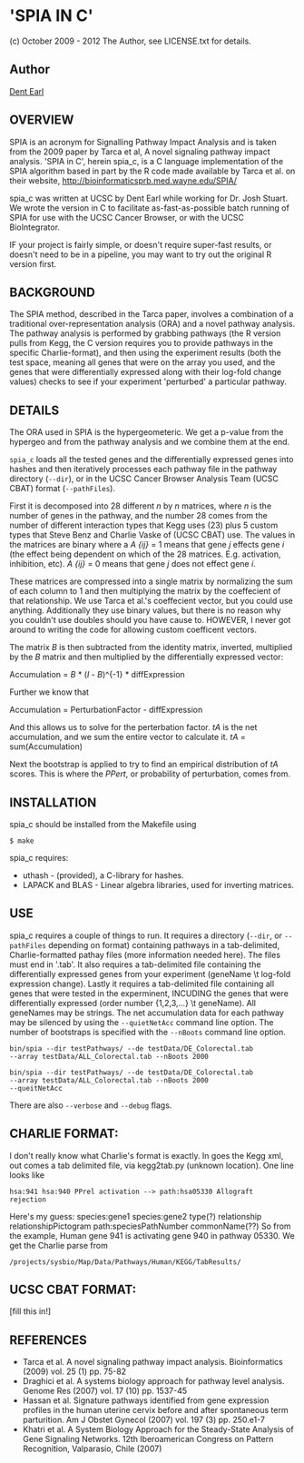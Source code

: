 # 'SPIA IN C'
(c) October 2009 - 2012 The Author, see LICENSE.txt for details.

## Author
[Dent Earl](https://github.com/dentearl/)

## OVERVIEW
  SPIA is an acronym for Signalling Pathway Impact Analysis and is taken from
the 2009 paper by Tarca et al, A novel signaling pathway impact analysis. 
'SPIA in C', herein spia_c, is a C language implementation of the SPIA algorithm
based in part by the R code made available by Tarca et al. on their website,
http://bioinformaticsprb.med.wayne.edu/SPIA/

spia_c was written at UCSC by Dent Earl while working for Dr. Josh Stuart.
We wrote the version in C to facilitate as-fast-as-possible batch running of
SPIA for use with the UCSC Cancer Browser, or with the UCSC BioIntegrator.

IF your project is fairly simple, or doesn't require super-fast results, or
doesn't need to be in a pipeline, you may want to try out the original R version first.

## BACKGROUND
The SPIA method, described in the Tarca paper, involves a combination of a
traditional over-representation analysis (ORA) and a novel pathway analysis.
The pathway analysis is performed by grabbing pathways (the R version pulls
from Kegg, the C version requires you to provide pathways in the specific
Charlie-format), and then using the experiment results (both the test space,
meaning all genes that were on the array you used, and the genes that were
differentially expressed along with their log-fold change values) checks to
see if your experiment 'perturbed' a particular pathway.

## DETAILS
The ORA used in SPIA is the hypergeometeric. We get a p-value from the hypergeo
and from the pathway analysis and we combine them at the end.

<code>spia_c</code> loads all the tested genes and the differentially expressed genes into
hashes and then iteratively processes each pathway file in the pathway directory
(<code>--dir</code>), or in the UCSC Cancer Browser Analysis Team (UCSC CBAT)
format (<code>--pathFiles</code>).

First it is decomposed into 28 different _n_ by _n_ matrices, where _n_ is the 
number of genes in the pathway, and the number 28 comes from the number 
of different interaction types that Kegg uses (23) plus 5 custom 
types that Steve Benz and Charlie Vaske of (UCSC CBAT) use. The values in the matrices are
binary where a *A* _{ij}_ = 1 means that gene _j_ effects gene _i_ (the effect
being dependent on which of the 28 matrices. E.g. activation, inhibition, etc).
*A* _{ij}_ = 0 means that gene _j_ does not effect gene _i_.

These matrices are compressed into a single matrix by normalizing the sum of each
column to 1 and then multiplying the matrix by the coeffecient of that relationship.
We use Tarca et al.'s coeffecient vector, but you could use anything. Additionally
they use binary values, but there is no reason why you couldn't use doubles should
you have cause to. HOWEVER, I never got around to writing the code for allowing
custom coefficent vectors.

The matrix *B* is then subtracted from the identity matrix, inverted, multiplied by the
*B* matrix and then multiplied by the differentially expressed vector:

Accumulation = *B* * (*I* - *B*)^{-1} * diffExpression

Further we know that

Accumulation = PerturbationFactor - diffExpression

And this allows us to solve for the perterbation factor. _tA_ is the net accumulation,
and we sum the entire vector to calculate it.
_tA_ = sum(Accumulation)

Next the bootstrap is applied to try to find an empirical distribution of _tA_ scores.
This is where the _PPert_, or probability of perturbation, comes from.

## INSTALLATION
spia_c should be installed from the Makefile using

<code>$ make </code>

spia_c requires:

* uthash - (provided), a C-library for hashes.
* LAPACK and BLAS - Linear algebra libraries, used for inverting matrices.

## USE
spia_c requires a couple of things to run. It requires a directory
(<code>--dir</code>, or <code>--pathFiles</code> depending on format)
containing pathways in a tab-delimited, Charlie-formatted pathay files
(more information needed here). The files must end in '.tab'. It also requires a
tab-delimited file containing the differentially expressed genes from your 
experiment (geneName \t log-fold expression change). Lastly it requires a
tab-delimited file containing all genes that were tested in the experminent,
INCUDING the genes that were differentially expressed (order number 
{1,2,3,...} \t geneName). All geneNames may be strings. The net accumulation
data for each pathway may be silenced by using the <code>--quietNetAcc</code> command line
option. The number of bootstraps is specified with the <code>--nBoots</code> command line
option.

<code>bin/spia --dir testPathways/ --de testData/DE_Colorectal.tab  --array testData/ALL_Colorectal.tab --nBoots 2000</code>

<code>bin/spia --dir testPathways/ --de testData/DE_Colorectal.tab  --array testData/ALL_Colorectal.tab --nBoots 2000 --queitNetAcc</code>

There are also <code>--verbose</code> and <code>--debug</code> flags.

## CHARLIE FORMAT:
I don't really know what Charlie's format is exactly. In goes the Kegg xml, out
comes a tab delimited file, via kegg2tab.py (unknown location). One line looks like

<code>hsa:941	hsa:940	PPrel	activation	-->	path:hsa05330	Allograft rejection</code>

Here's my guess:
species:gene1 species:gene2 type(?) relationship relationshipPictogram path:speciesPathNumber commonName(??)
So from the example, Human gene 941 is activating gene 940 in pathway 05330.
We get the Charlie parse from

<code>/projects/sysbio/Map/Data/Pathways/Human/KEGG/TabResults/</code>

## UCSC CBAT FORMAT:
[fill this in!]

## REFERENCES
* Tarca et al. A novel signaling pathway impact analysis. Bioinformatics (2009) vol. 25 (1) pp. 75-82
* Draghici et al. A systems biology approach for pathway level analysis. Genome Res (2007) vol. 17 (10) pp. 1537-45
* Hassan et al. Signature pathways identified from gene expression profiles in the human uterine cervix before and after spontaneous term parturition. Am J Obstet Gynecol (2007) vol. 197 (3) pp. 250.e1-7
* Khatri et al. A System Biology Approach for the Steady-State Analysis of Gene Signaling Networks. 12th Iberoamerican Congress on Pattern Recognition, Valparasio, Chile (2007)
